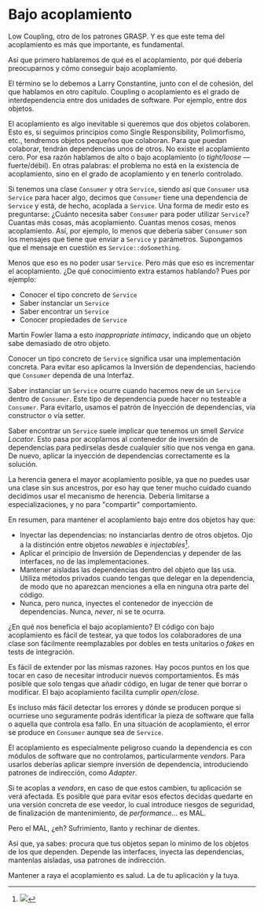 # Bajo acoplamiento

Low Coupling, otro de los patrones GRASP. Y es que este tema del acoplamiento es más que importante, es fundamental.

Así que primero hablaremos de qué es el acoplamiento, por qué debería preocuparnos y cómo conseguir bajo acoplamiento.

El término se lo debemos a Larry Constantine, junto con el de cohesión, del que hablamos en otro capítulo. Coupling o acoplamiento es el grado de interdependencia entre dos unidades de software. Por ejemplo, entre dos objetos.

El acoplamiento es algo inevitable si queremos que dos objetos colaboren. Esto es, si seguimos principios como Single Responsibility, Polimorfismo, etc., tendremos objetos pequeños que colaboran. Para que puedan colaborar, tendrán dependencias unos de otros. No existe el acoplamiento cero. Por esa razón hablamos de alto o bajo acoplamiento (o _tight/loose_ — fuerte/débil). En otras palabras: el problema no está en la existencia de acoplamiento, sino en el grado de acoplamiento y en tenerlo controlado.

Si tenemos una clase `Consumer` y otra ``Service``, siendo así que `Consumer` usa `Service` para hacer algo, decimos que `Consumer` tiene una dependencia de `Service` y está, de hecho, acoplada a `Service`. Una forma de medir esto es preguntarse: ¿Cuánto necesita saber `Consumer` para poder utilizar `Service`? Cuantas más cosas, más acoplamiento. Cuantas menos cosas, menos acoplamiento. Así, por ejemplo, lo menos que debería saber `Consumer` son los mensajes que tiene que enviar a `Service` y parámetros. Supongamos que el mensaje en cuestión es `Service::doSomething`.

Menos que eso es no poder usar `Service`. Pero más que eso es incrementar el acoplamiento. ¿De qué conocimiento extra estamos hablando? Pues por ejemplo:

* Conocer el tipo concreto de `Service`
* Saber instanciar un `Service`
* Saber encontrar un `Service`
* Conocer propiedades de `Service`

Martin Fowler llama a esto _inappropriate intimacy_, indicando que un objeto sabe demasiado de otro objeto.

Conocer un tipo concreto de `Service` significa usar una implementación concreta. Para evitar eso aplicamos la Inversión de dependencias, haciendo que `Consumer` dependa de una Interfaz.

Saber instanciar un `Service` ocurre cuando hacemos new de un `Service` dentro de `Consumer`. Este tipo de dependencia puede hacer no testeable a `Consumer`. Para evitarlo, usamos el patrón de Inyección de dependencias, vía constructor o vía setter.

Saber encontrar un `Service` suele implicar que tenemos un smell _Service Locator_. Esto pasa por acoplarnos al contenedor de inversión de dependencias para pedírselas desde cualquier sitio que nos venga en gana. De nuevo, aplicar la inyección de dependencias correctamente es la solución.

La herencia genera el mayor acoplamiento posible, ya que no puedes usar una clase sin sus ancestros, por eso hay que tener mucho cuidado cuando decidimos usar el mecanismo de herencia. Debería limitarse a especializaciones, y no para "compartir" comportamiento.

En resumen, para mantener el acoplamiento bajo entre dos objetos hay que:

* Inyectar las dependencias: no instanciarlas dentro de otros objetos. Ojo a la distinción entre objetos _newables_ e _injectables_[^newables].
* Aplicar el principio de Inversión de Dependencias y depender de las interfaces, no de las implementaciones.
* Mantener aisladas las dependencias dentro del objeto que las usa. Utiliza métodos privados cuando tengas que delegar en la dependencia, de modo que no aparezcan menciones a ella en ninguna otra parte del código.
* Nunca, pero nunca, inyectes el contenedor de inyección de dependencias. Nunca, _never_, ni se te ocurra.

[^newables]: ![](images/to-new-or-not-to-new.png)

¿En qué nos beneficia el bajo acoplamiento? El código con bajo acoplamiento es fácil de testear, ya que todos los colaboradores de una clase son fácilmente reemplazables por dobles en tests unitarios o _fakes_ en tests de integración.

Es fácil de extender por las mismas razones. Hay pocos puntos en los que tocar en caso de necesitar introducir nuevos comportamientos. Es más posible que solo tengas que añadir código, en lugar de tener que borrar o modificar. El bajo acoplamiento facilita cumplir _open/close_.

Es incluso más fácil detectar los errores y dónde se producen porque si ocurriese uno seguramente podrás identificar la pieza de software que falla o aquella que controla esa fallo. En una situación de acoplamiento, el error se produce en `Consumer` aunque sea de `Service`.

El acoplamiento es especialmente peligroso cuando la dependencia es con módulos de software que no controlamos, particularmente _vendors_. Para usarlos deberías aplicar siempre inversión de dependencia, introduciendo patrones de indirección, como _Adapter_.

Si te acoplas a _vendors_, en caso de que estos cambien, tu aplicación se verá afectada. Es posible que para evitar esos efectos decidas quedarte en una versión concreta de ese veedor, lo cual introduce riesgos de seguridad, de finalización de mantenimiento, de _performance_… es MAL.

Pero el MAL, ¿eh? Sufrimiento, llanto y rechinar de dientes.

Así que, ya sabes: procura que tus objetos sepan lo mínimo de los objetos de los que dependen. Depende las interfaces, inyecta las dependencias, mantenlas aisladas, usa patrones de indirección.

Mantener a raya el acoplamiento es salud. La de tu aplicación y la tuya.